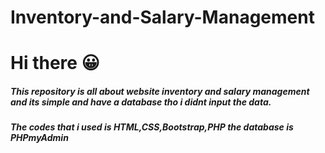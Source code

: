 # Inventory-and-Salary-Management

# Hi there &#x1F600;

##### This repository is all about website inventory and salary management and its simple and have a database tho i didnt input the data.
##### The codes that i used is HTML,CSS,Bootstrap,PHP the database is PHPmyAdmin
